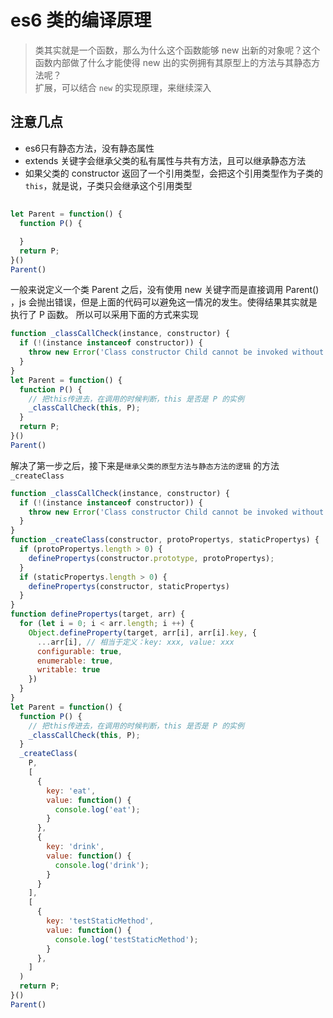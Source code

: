 # es6 类的编译原理

> 类其实就是一个函数，那么为什么这个函数能够 new 出新的对象呢？这个函数内部做了什么才能使得 new 出的实例拥有其原型上的方法与其静态方法呢？  
> 扩展，可以结合 `new` 的实现原理，来继续深入

## 注意几点
- es6只有静态方法，没有静态属性
- extends 关键字会继承父类的私有属性与共有方法，且可以继承静态方法
- 如果父类的 constructor 返回了一个引用类型，会把这个引用类型作为子类的 `this`，就是说，子类只会继承这个引用类型

## 
```js
let Parent = function() {
  function P() {

  }
  return P;
}()
Parent()
```
一般来说定义一个类 Parent 之后，没有使用 new 关键字而是直接调用 Parent() ，js 会抛出错误，但是上面的代码可以避免这一情况的发生。使得结果其实就是执行了 P 函数。
所以可以采用下面的方式来实现

```js
function _classCallCheck(instance, constructor) {
  if (!(instance instanceof constructor)) {
    throw new Error('Class constructor Child cannot be invoked without new');
  }
}
let Parent = function() {
  function P() {
    // 把this传进去，在调用的时候判断，this 是否是 P 的实例
    _classCallCheck(this, P);
  }
  return P;
}()
Parent()
```

解决了第一步之后，接下来是`继承父类的原型方法与静态方法的逻辑` 的方法 `_createClass`

```js
function _classCallCheck(instance, constructor) {
  if (!(instance instanceof constructor)) {
    throw new Error('Class constructor Child cannot be invoked without new');
  }
}
function _createClass(constructor, protoPropertys, staticPropertys) {
  if (protoPropertys.length > 0) {
    definePropertys(constructor.prototype, protoPropertys);
  }
  if (staticPropertys.length > 0) {
    definePropertys(constructor, staticPropertys)
  }
}
function definePropertys(target, arr) {
  for (let i = 0; i < arr.length; i ++) {
    Object.defineProperty(target, arr[i], arr[i].key, {
      ...arr[i], // 相当于定义：key: xxx, value: xxx
      configurable: true,
      enumerable: true,
      writable: true
    })
  }
}
let Parent = function() {
  function P() {
    // 把this传进去，在调用的时候判断，this 是否是 P 的实例
    _classCallCheck(this, P);
  }
  _createClass(
    P,
    [
      {
        key: 'eat',
        value: function() {
          console.log('eat');
        }
      },
      {
        key: 'drink',
        value: function() {
          console.log('drink');
        }
      }
    ],
    [
      {
        key: 'testStaticMethod',
        value: function() {
          console.log('testStaticMethod');
        }
      },
    ]
  )
  return P;
}()
Parent()
```
